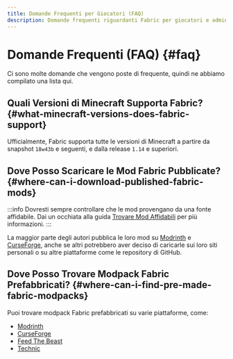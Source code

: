 ```yaml
---
title: Domande Frequenti per Giocatori (FAQ)
description: Domande frequenti riguardanti Fabric per giocatori e admin di server.
---
```


# Domande Frequenti (FAQ) {#faq}

Ci sono molte domande che vengono poste di frequente, quindi ne abbiamo compilato una lista qui.

## Quali Versioni di Minecraft Supporta Fabric? {#what-minecraft-versions-does-fabric-support}

Ufficialmente, Fabric supporta tutte le versioni di Minecraft a partire da snapshot `18w43b` e seguenti, e dalla release `1.14` e superiori.

## Dove Posso Scaricare le Mod Fabric Pubblicate? {#where-can-i-download-published-fabric-mods}

:::info
Dovresti sempre controllare che le mod provengano da una fonte affidabile. Dai un occhiata alla guida [Trovare Mod Affidabili](./finding-mods) per più informazioni.
:::

La maggior parte degli autori pubblica le loro mod su [Modrinth](https://modrinth.com/mods?g=categories:%27fabric%27) e [CurseForge](https://www.curseforge.com/minecraft/search?class=mc-mods\&gameVersionTypeId=4), anche se altri potrebbero aver deciso di caricarle sui loro siti personali o su altre piattaforme come le repository di GitHub.

## Dove Posso Trovare Modpack Fabric Prefabbricati? {#where-can-i-find-pre-made-fabric-modpacks}

Puoi trovare modpack Fabric prefabbricati su varie piattaforme, come:

- [Modrinth](https://modrinth.com/modpacks?g=categories:%27fabric%27)
- [CurseForge](https://www.curseforge.com/minecraft/search?class=modpacks\&gameVersionTypeId=4)
- [Feed The Beast](https://www.feed-the-beast.com/ftb-app)
- [Technic](https://www.technicpack.net/modpacks)
